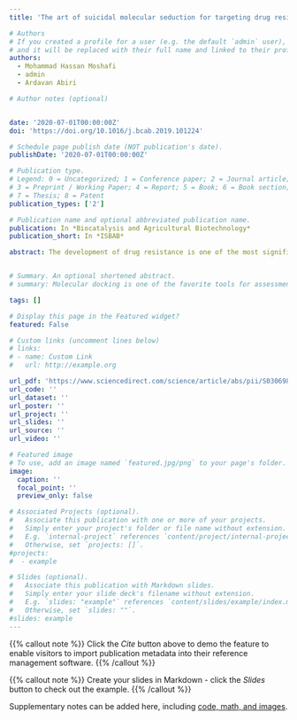 ```yaml
---
title: 'The art of suicidal molecular seduction for targeting drug resistance'

# Authors
# If you created a profile for a user (e.g. the default `admin` user), write the username (folder name) here
# and it will be replaced with their full name and linked to their profile.
authors:
  - Mohammad Hassan Moshafi
  - admin
  - Ardavan Abiri

# Author notes (optional)


date: '2020-07-01T00:00:00Z'
doi: 'https://doi.org/10.1016/j.bcab.2019.101224'

# Schedule page publish date (NOT publication's date).
publishDate: '2020-07-01T00:00:00Z'

# Publication type.
# Legend: 0 = Uncategorized; 1 = Conference paper; 2 = Journal article;
# 3 = Preprint / Working Paper; 4 = Report; 5 = Book; 6 = Book section;
# 7 = Thesis; 8 = Patent
publication_types: ['2']

# Publication name and optional abbreviated publication name.
publication: In *Biocatalysis and Agricultural Biotechnology*
publication_short: In *ISBAB*

abstract: The development of drug resistance is one of the most significant challenges of the current century in the pharmaceutical industry. Superinfections, cancer chemoresistance, and resistance observed in many non-infectious diseases are nullifying the efforts and monetary supplies, put in the advent of new drug molecules. Millions of people die because of this drug resistance developed gradually through extensive use of the drugs. Inherently, some drugs are less prone to become ineffective by drug resistance than others. Covalent inhibitors bind to their targets via a biologically permanent bound with their cognate receptor and therefore display more potent inhibiting characteristics. Suicide inhibitors or mechanism-based inhibitors are one of the covalent inhibitors, which require a pre-activation step by their targeting enzyme. This step accrues their selectivity and specificity with respect to other covalent inhibitors …


# Summary. An optional shortened abstract.
# summary: Molecular docking is one of the favorite tools for assessment of the interactions between a ligand and its congener macromolecule. In silico approaches and especially molecular docking are gaining much attention in recent years due to their cost-effective nature.

tags: []

# Display this page in the Featured widget?
featured: False

# Custom links (uncomment lines below)
# links:
# - name: Custom Link
#   url: http://example.org

url_pdf: 'https://www.sciencedirect.com/science/article/abs/pii/S0306987720301699'
url_code: ''
url_dataset: ''
url_poster: ''
url_project: ''
url_slides: ''
url_source: ''
url_video: ''

# Featured image
# To use, add an image named `featured.jpg/png` to your page's folder.
image:
  caption: ''
  focal_point: ''
  preview_only: false

# Associated Projects (optional).
#   Associate this publication with one or more of your projects.
#   Simply enter your project's folder or file name without extension.
#   E.g. `internal-project` references `content/project/internal-project/index.md`.
#   Otherwise, set `projects: []`.
#projects:
#  - example

# Slides (optional).
#   Associate this publication with Markdown slides.
#   Simply enter your slide deck's filename without extension.
#   E.g. `slides: "example"` references `content/slides/example/index.md`.
#   Otherwise, set `slides: ""`.
#slides: example
---
```


{{% callout note %}}
Click the _Cite_ button above to demo the feature to enable visitors to import publication metadata into their reference management software.
{{% /callout %}}

{{% callout note %}}
Create your slides in Markdown - click the _Slides_ button to check out the example.
{{% /callout %}}

Supplementary notes can be added here, including [code, math, and images](https://wowchemy.com/docs/writing-markdown-latex/).
